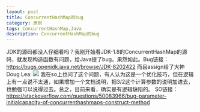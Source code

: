 ```yaml
---
layout: post
title: ConcurrentHashMap的bug
category: 原创
tags: ConcurrentHashMap,Java
description: ConcurrentHashMap的bug
---
```


JDK的源码都没人仔细看吗？我刚开始看JDK-1.8的ConcurrentHashMap的源码，就发现构造函数有问题，给Java提了bug，果然如此。Bug链接：
https://bugs.openjdk.java.net/browse/JDK-8202422
而且assign给了大神Doug Lea:
![](http://upload-images.jianshu.io/upload_images/10649427-b3abf80229424235.jpg)
我在so上也问了这个问题，有人认为这是一个优化技巧，但在逻辑上有一点说不太通，如果增加一个文档说明，把3/2这个计算参数的说明加进去，也勉强可以说得过去。总之，目前来看，确实是有逻辑缺陷的。
SO链接：
https://stackoverflow.com/questions/50083966/bug-parameter-initialcapacity-of-concurrenthashmaps-construct-method
